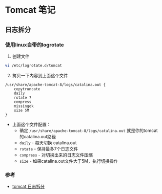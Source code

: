 # Tomcat 笔记

## 日志拆分
### 使用linux自带的logrotate  

1. 创建文件

```bash
vi /etc/logrotate.d/tomcat
```
2. 拷贝一下内容到上面这个文件

```
/usr/share/apache-tomcat-8/logs/catalina.out {
	copytruncate
	daily
	rotate 7
	compress
	missingok
	size 5M
}
```
- 上面这个文件配置：
  - 确定 `/usr/share/apache-tomcat-8/logs/catalina.out` 就是你的tomcat的catalina.out路径
  - `daily` - 每天切换 catalina.out
  - `rotate` - 保持最多7个日志文件
  - `compress` - 对切换出来的日志文件压缩
  - `size` - 如果catalina.out文件大于5M，执行切换操作
### 参考
- [tomcat 日志拆分](http://blog.bo.run/2016/03/04/tomcat-catalina-out-space-issue/)